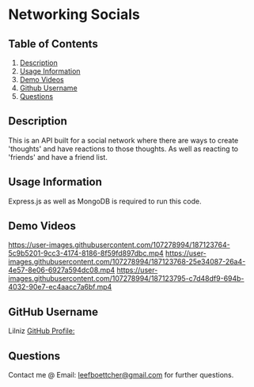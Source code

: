 # Networking Socials 

## Table of Contents
1. [Description](#description)
3. [Usage Information](#usage-information)
3. [Demo Videos](#demo-videos)
7. [Github Username](#github-username)
8. [Questions](#questions)


## Description
  This is an API built for a social network where there are ways to create 'thoughts' and have reactions to those thoughts. As well as reacting to 'friends' and have a friend list. 

## Usage Information
  Express.js as well as MongoDB is required to run this code.
  
## Demo Videos
https://user-images.githubusercontent.com/107278994/187123764-5c9b5201-9cc3-4174-8186-8f59fd897dbc.mp4
https://user-images.githubusercontent.com/107278994/187123768-25e34087-26a4-4e57-8e06-6927a594dc08.mp4
https://user-images.githubusercontent.com/107278994/187123795-c7d48df9-694b-4032-90e7-ec4aacc7a6bf.mp4


## GitHub Username
  Lilniz
  [GitHub Profile:](https://github.com/Lilniz)

## Questions
  Contact me @ Email: leefboettcher@gmail.com for further questions.
